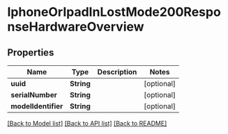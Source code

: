 # IphoneOrIpadInLostMode200ResponseHardwareOverview

## Properties
Name | Type | Description | Notes
------------ | ------------- | ------------- | -------------
**uuid** | **String** |  | [optional] 
**serialNumber** | **String** |  | [optional] 
**modelIdentifier** | **String** |  | [optional] 

[[Back to Model list]](../README.md#documentation-for-models) [[Back to API list]](../README.md#documentation-for-api-endpoints) [[Back to README]](../README.md)


